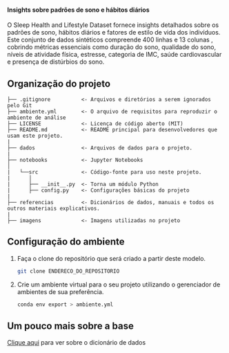 #### Insights sobre padrões de sono e hábitos diários

O Sleep Health and Lifestyle Dataset fornece insights detalhados sobre os padrões de sono, hábitos diários e fatores de estilo de vida dos indivíduos. Este conjunto de dados sintéticos compreende 400 linhas e 13 colunas , cobrindo métricas essenciais como duração do sono, qualidade do sono, níveis de atividade física, estresse, categoria de IMC, saúde cardiovascular e presença de distúrbios do sono.

## Organização do projeto

```
├── .gitignore          <- Arquivos e diretórios a serem ignorados pelo Git
├── ambiente.yml        <- O arquivo de requisitos para reproduzir o ambiente de análise
├── LICENSE             <- Licença de código aberto (MIT)
├── README.md           <- README principal para desenvolvedores que usam este projeto.
|
├── dados               <- Arquivos de dados para o projeto.
|
├── notebooks           <- Jupyter Notebooks
│
|   └──src              <- Código-fonte para uso neste projeto.
|      │
|      ├── __init__.py  <- Torna um módulo Python
|      ├── config.py    <- Configurações básicas do projeto
|
├── referencias         <- Dicionários de dados, manuais e todos os outros materiais explicativos.
|
├── imagens             <- Imagens utilizadas no projeto
```

## Configuração do ambiente

1. Faça o clone do repositório que será criado a partir deste modelo.

    ```bash
    git clone ENDERECO_DO_REPOSITORIO
    ```

2. Crie um ambiente virtual para o seu projeto utilizando o gerenciador de ambientes de sua preferência.

      ```bash
      conda env export > ambiente.yml
      ```

## Um pouco mais sobre a base

[Clique aqui](referencias/01_dicionario_de_dados.md) para ver sobre o dicionário de dados 
